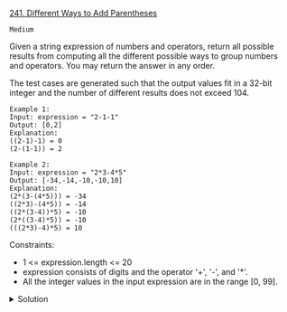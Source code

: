 [241. Different Ways to Add Parentheses](https://leetcode.com/problems/different-ways-to-add-parentheses/description/)

`Medium`

Given a string expression of numbers and operators, return all possible results from computing all the different possible ways to group numbers and operators. You may return the answer in any order.

The test cases are generated such that the output values fit in a 32-bit integer and the number of different results does not exceed 104.

```
Example 1:
Input: expression = "2-1-1"
Output: [0,2]
Explanation:
((2-1)-1) = 0 
(2-(1-1)) = 2

Example 2:
Input: expression = "2*3-4*5"
Output: [-34,-14,-10,-10,10]
Explanation:
(2*(3-(4*5))) = -34 
((2*3)-(4*5)) = -14 
((2*(3-4))*5) = -10 
(2*((3-4)*5)) = -10 
(((2*3)-4)*5) = 10
```

Constraints:

- 1 <= expression.length <= 20
- expression consists of digits and the operator '+', '-', and '*'.
- All the integer values in the input expression are in the range [0, 99].

<details>
<summary>Solution</summary>

[Huifeng Guan-每日一題](https://www.youtube.com/watch?v=r2wZUlt2wJo&t=7s)

[labuladong - 分治法](https://labuladong.github.io/algo/4/33/122/)

对于运算表达式相关的问题，一般都会涉及括号以及优先级的问题，常用的技巧是分治算法，明确递归函数的定义，让递归函数去处理括号。

这题就要用分治思想解决，分而治之，先分后治：

1、明确函数定义，diffWaysToCompute 函数可以计算出输入算式的所有组合结果。

2、分，给某一个运算符左右加括号，将一个表达式分解成两个子表达式。

3、治，用 diffWaysToCompute 递归计算左右两个子表达式的所有结果。

4、用子表达式（子问题）的结果推导原表达式（原问题）的结果。

```java
class Solution {

    HashMap<String, List<Integer>> memo = new HashMap<>();

    public List<Integer> diffWaysToCompute(String input) {
        // 避免重复计算
        if (memo.containsKey(input)) {
            return memo.get(input);
        }
        List<Integer> res = new LinkedList<>();
        for (int i = 0; i < input.length(); i++) {
            char c = input.charAt(i);
            // 扫描算式 input 中的运算符
            if (c == '-' || c == '*' || c == '+') {
                /******分******/
                // 以运算符为中心，分割成两个字符串，分别递归计算
                List<Integer>
                        left = diffWaysToCompute(input.substring(0, i));
                List<Integer>
                        right = diffWaysToCompute(input.substring(i + 1));
                /******治******/
                // 通过子问题的结果，合成原问题的结果
                for (int a : left)
                    for (int b : right)
                        if (c == '+')
                            res.add(a + b);
                        else if (c == '-')
                            res.add(a - b);
                        else if (c == '*')
                            res.add(a * b);
            }
        }
        // base case
        // 如果 res 为空，说明算式是一个数字，没有运算符
        if (res.isEmpty()) {
            res.add(Integer.parseInt(input));
        }
        // 将结果添加进备忘录
        memo.put(input, res);
        return res;
    }
}
```

</details>